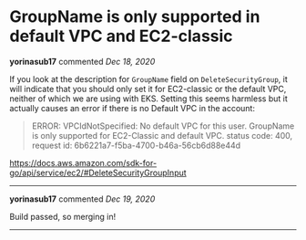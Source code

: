 # GroupName is only supported in default VPC and EC2-classic

**yorinasub17** commented *Dec 18, 2020*

If you look at the description for `GroupName` field on `DeleteSecurityGroup`, it will indicate that you should only set it for EC2-classic or the default VPC, neither of which we are using with EKS. Setting this seems harmless but it actually causes an error if there is no Default VPC in the account:

> ERROR: VPCIdNotSpecified: No default VPC for this user. GroupName is only supported for EC2-Classic and default VPC.
>       status code: 400, request id: 6b6221a7-f5ba-4700-b46a-56cb6d88e44d

https://docs.aws.amazon.com/sdk-for-go/api/service/ec2/#DeleteSecurityGroupInput
<br />
***


**yorinasub17** commented *Dec 19, 2020*

Build passed, so merging in!
***

